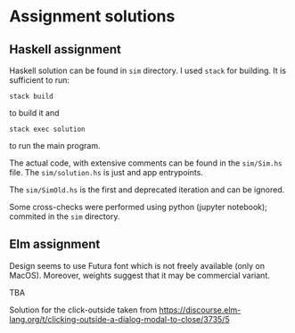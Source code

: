 # Assignment solutions

## Haskell assignment

Haskell solution can be found in `sim` directory. I used `stack` for
building. It is sufficient to run:

```
stack build
```

to build it and

```
stack exec solution
```

to run the main program.

The actual code, with extensive comments can be found in the `sim/Sim.hs`
file. The `sim/solution.hs` is just and app entrypoints.

The `sim/SimOld.hs` is the first and deprecated iteration and can be ignored.

Some cross-checks were performed using python (jupyter notebook); commited in
the `sim` directory.

## Elm assignment

Design seems to use Futura font which is not freely available (only on MacOS). Moreover,
weights suggest that it may be commercial variant.

TBA

Solution for the click-outside taken from https://discourse.elm-lang.org/t/clicking-outside-a-dialog-modal-to-close/3735/5